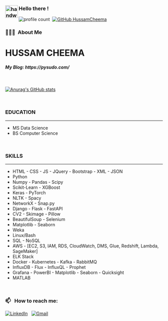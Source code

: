 ### <img alt="handwavegif" src="https://user-images.githubusercontent.com/39513876/112366216-8cfe7400-8cfe-11eb-8116-7d3dbae20e97.gif" width='40' align="left"/> Hello there !
![profile count](https://komarev.com/ghpvc/?username=HussamCheema&color=red)&nbsp;
[![GitHub HussamCheema](https://img.shields.io/github/followers/HussamCheema?label=follow&style=social)](https://github.com/HussamCheema)&nbsp;

### 👨🏻‍💻 &nbsp;About Me

<h1>HUSSAM CHEEMA</h1>
<h5>My Blog: https://pysudo.com/</h5>

<br>

[![Anurag's GitHub stats](https://github-readme-stats.vercel.app/api?username=HussamCheema&show_icons=true&theme=tokyonight)](https://github.com/anuraghazra/github-readme-stats)

<br>

<h3>EDUCATION</h3><hr>
<ul>
	<li>MS Data Science</li>
	<li>BS Computer Science</li>
</ul>
<br>

<h3>SKILLS</h3><hr>
<ul>
	<li>HTML - CSS - JS - JQuery - Bootstrap - XML - JSON</li>
	<li>Python</li>
	<li>Numpy - Pandas - Scipy</li>
	<li>Scikit-Learn - XGBoost</li>
	<li>Keras - PyTorch</li>
	<li>NLTK - Spacy</li>
	<li>NetworkX - Snap.py</li>
	<li>Django - Flask - FastAPI</li>
	<li>CV2 - Skimage - Pillow</li>
	<li>BeautifulSoup - Selenium</li>
	<li>Matplotlib - Seaborn</li>
	<li>Weka</li>
	<li>Linux/Bash</li>
	<li>SQL - NoSQL</li>
	<li>AWS - [EC2, S3, IAM, RDS, CloudWatch, DMS, Glue, Redshift, Lambda, SageMaker]</li>
	<li>ELK Stack</li>
	<li>Docker - Kubernetes - Kafka - RabbitMQ</li>
	<li>InfluxDB - Flux - InfluxQL - Prophet</li>
	<li>Grafana - PowerBI - Matplotlib - Seaborn - Quicksight</li>
	<li>MATLAB</li>
</ul>
<br>

### 📫 &nbsp; How to reach me:

<a href="https://linkedin.com/in/hussam-cheema"><img alt="LinkedIn" src="https://img.shields.io/badge/linkedin%20-%230077B5.svg?&style=flat&logo=linkedin&logoColor=white"/></a> &nbsp;
<a href="mailto:hussam7102@gmail.com"><img alt="Gmail" src="https://img.shields.io/badge/Gmail-D14836?style=flat&logo=gmail&logoColor=white" /></a> &nbsp;
